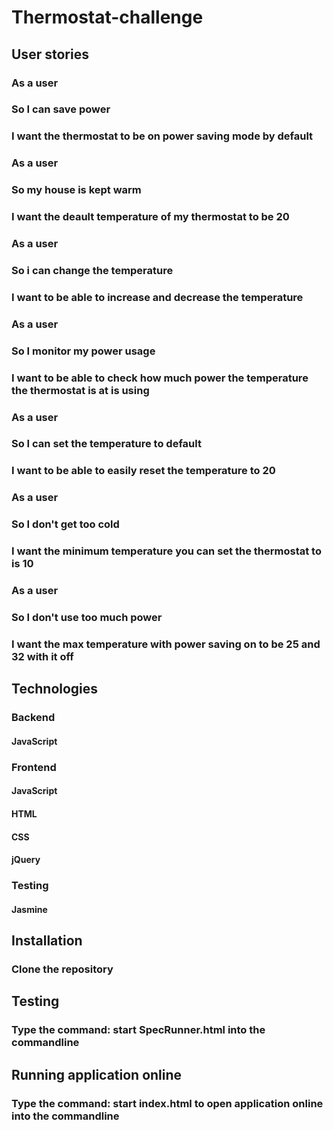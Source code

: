 # Thermostat-challenge
## User stories

### As a user 
### So I can save power
### I want the thermostat to be on power saving mode by default 

### As a user 
### So my house is kept warm 
### I want the deault temperature of my thermostat to be 20

### As a user 
### So i can change the temperature 
### I want to be able to increase and decrease the temperature 

### As a user 
### So I monitor my power usage
### I want to be able to check how much power the temperature the thermostat is at is using 

### As a user 
### So I can set the temperature to default
### I want to be able to easily reset the temperature to 20

### As a user 
### So I don't get too cold
### I want the minimum temperature you can set the thermostat to is 10

### As a user 
### So I don't use too much power 
### I want the max temperature with power saving on to be 25 and 32 with it off

## Technologies

### Backend
#### JavaScript

### Frontend
#### JavaScript
#### HTML
#### CSS
#### jQuery

### Testing 
#### Jasmine

## Installation 

### Clone the repository  

## Testing 
### Type the command: start SpecRunner.html into the commandline 

## Running application online
### Type the command: start index.html to open application online  into the commandline

